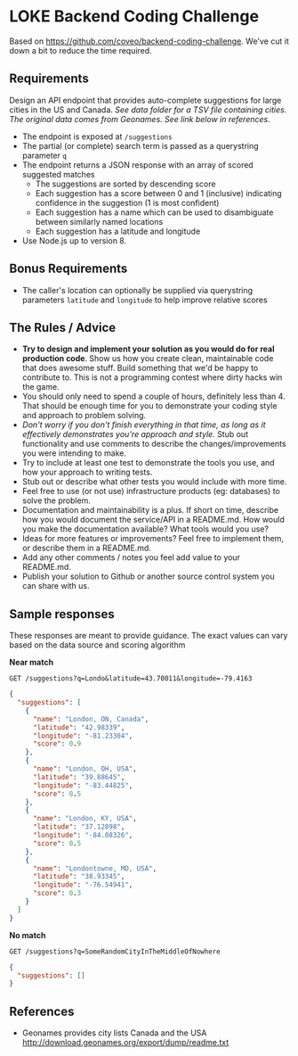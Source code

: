 # LOKE Backend Coding Challenge
Based on https://github.com/coveo/backend-coding-challenge. We've cut it down a bit to reduce the time required.

## Requirements

Design an API endpoint that provides auto-complete suggestions for large cities in the US and Canada. _See data folder for a TSV file containing cities. The original data comes from Geonames. See link below in references._ 

- The endpoint is exposed at `/suggestions`
- The partial (or complete) search term is passed as a querystring parameter `q`
- The endpoint returns a JSON response with an array of scored suggested matches
    - The suggestions are sorted by descending score
    - Each suggestion has a score between 0 and 1 (inclusive) indicating confidence in the suggestion (1 is most confident)
    - Each suggestion has a name which can be used to disambiguate between similarly named locations
    - Each suggestion has a latitude and longitude
- Use Node.js up to version 8.

## Bonus Requirements

- The caller's location can optionally be supplied via querystring parameters `latitude` and `longitude` to help improve relative scores

## The Rules / Advice

- **Try to design and implement your solution as you would do for real production code**. Show us how you create clean, maintainable code that does awesome stuff. Build something that we'd be happy to contribute to. This is not a programming contest where dirty hacks win the game.
- You should only need to spend a couple of hours, definitely less than 4. That should be enough time for you to demonstrate your coding style and approach to problem solving.
- _Don't worry if you don't finish everything in that time, as long as it effectively demonstrates you're approach and style._ Stub out functionality and use comments to describe the changes/improvements you were intending to make.
- Try to include at least one test to demonstrate the tools you use, and how your approach to writing tests.
- Stub out or describe what other tests you would include with more time.
- Feel free to use (or not use) infrastructure products (eg: databases) to solve the problem.
- Documentation and maintainability is a plus. If short on time, describe how you would document the service/API in a README.md. How would you make the documentation available? What tools would you use?
- Ideas for more features or improvements? Feel free to implement them, or describe them in a README.md.
- Add any other comments / notes you feel add value to your README.md.
- Publish your solution to Github or another source control system you can share with us.

## Sample responses

These responses are meant to provide guidance. The exact values can vary based on the data source and scoring algorithm

**Near match**

    GET /suggestions?q=Londo&latitude=43.70011&longitude=-79.4163

```json
{
  "suggestions": [
    {
      "name": "London, ON, Canada",
      "latitude": "42.98339",
      "longitude": "-81.23304",
      "score": 0.9
    },
    {
      "name": "London, OH, USA",
      "latitude": "39.88645",
      "longitude": "-83.44825",
      "score": 0.5
    },
    {
      "name": "London, KY, USA",
      "latitude": "37.12898",
      "longitude": "-84.08326",
      "score": 0.5
    },
    {
      "name": "Londontowne, MD, USA",
      "latitude": "38.93345",
      "longitude": "-76.54941",
      "score": 0.3
    }
  ]
}
```

**No match**

    GET /suggestions?q=SomeRandomCityInTheMiddleOfNowhere

```json
{
  "suggestions": []
}
```

## References

- Geonames provides city lists Canada and the USA http://download.geonames.org/export/dump/readme.txt

